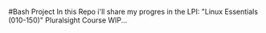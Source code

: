 #Bash Project
In this Repo i'll share my progres in the LPI: "Linux Essentials (010-150)" Pluralsight Course
WIP...
